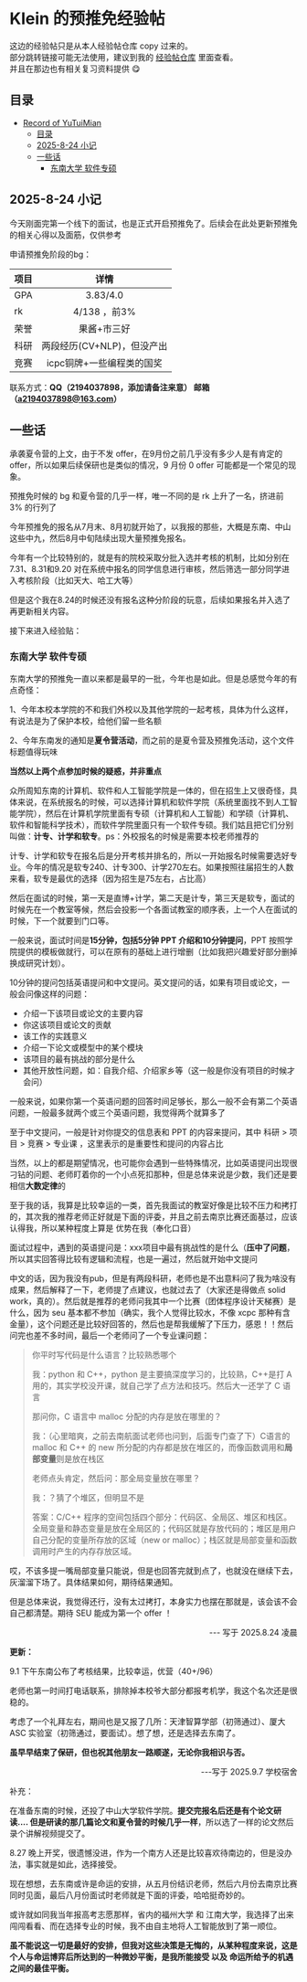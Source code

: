 # Klein 的预推免经验帖

这边的经验帖只是从本人经验帖仓库 copy 过来的。\
部分跳转链接可能无法使用，建议到我的 [经验帖仓库](https://github.com/kleinblue4/Record-of-Klein-s-25-BaoYan) 里面查看。\
并且在那边也有相关复习资料提供 :yum:

## 目录
- [Record of YuTuiMian](#record-of-yutuimian)
  - [目录](#目录)
  - [2025-8-24 小记](#2025-8-24-小记)
  - [一些话](#一些话)
    - [东南大学 软件专硕](#东南大学-软件专硕)

## 2025-8-24 小记

今天刚面完第一个线下的面试，也是正式开启预推免了。后续会在此处更新预推免的相关心得以及面筋，仅供参考

申请预推免阶段的bg：

| **项目** | **详情** |
| --- | :---: |
| GPA | 3.83/4.0 |
| rk |4/138 ，前3% |
| 荣誉 | 果酱+市三好 |
| 科研 | 两段经历(CV+NLP)，但没产出 |
| 竞赛 | icpc铜牌+一些编程类的国奖 |

联系方式：**QQ（2194037898，添加请备注来意） 邮箱（a2194037898@163.com）**


## 一些话

承袭夏令营的上文，由于不发 offer，在9月份之前几乎没有多少人是有肯定的 offer，所以如果后续保研也是类似的情况，9 月份 0 offer 可能都是一个常见的现象。

预推免时候的 bg 和夏令营的几乎一样，唯一不同的是 rk 上升了一名，挤进前 3% 的行列了

今年预推免的报名从7月末、8月初就开始了，以我报的那些，大概是东南、中山这些中九，然后8月中旬陆续出现大量预推免报名。

今年有一个比较特别的，就是有的院校采取分批入选并考核的机制，比如分别在 7.31、8.31和9.20 对在系统中报名的同学信息进行审核，然后筛选一部分同学进入考核阶段（比如天大、哈工大等）

但是这个我在8.24的时候还没有报名这种分阶段的玩意，后续如果报名并入选了再更新相关内容。

接下来进入经验贴：

### 东南大学 软件专硕

东南大学的预推免一直以来都是最早的一批，今年也是如此。但是总感觉今年的有点奇怪：

1、今年本校本学院的不和我们外校以及其他学院的一起考核，具体为什么这样，有说法是为了保护本校，给他们留一些名额

2、今年东南发的通知是**夏令营活动**，而之前的是夏令营及预推免活动，这个文件标题值得玩味

**当然以上两个点参加时候的疑惑，并非重点**

众所周知东南的计算机、软件和人工智能学院是一体的，但在招生上又很奇怪，具体来说，在系统报名的时候，可以选择计算机和软件学院（系统里面找不到人工智能学院），然后在计算机学院里面有专硕（计算机和人工智能）和学硕（计算机、软件和智能科学技术），而软件学院里面只有一个软件专硕。我们姑且把它们分别叫做：**计专、计学和软专**。ps：外校报名的时候是需要本校老师推荐的

计专、计学和软专在报名后是分开考核并排名的，所以一开始报名时候需要选好专业。今年的情况是软专240、计专300、计学270左右。如果按照往届招生的人数来看，软专是最优的选择（因为招生是75左右，占比高）

然后在面试的时候，第一天是直博+计学，第二天是计专，第三天是软专，面试的时候先在一个教室等候，然后会投影一个各面试教室的顺序表，上一个人在面试的时候，下一个就要到门口等。

一般来说，面试时间是**15分钟，包括5分钟 PPT 介绍和10分钟提问**，PPT 按照学院提供的模板做就行，可以在原有的基础上进行增删（比如我把兴趣爱好部分删掉换成研究计划）。

10分钟的提问包括英语提问和中文提问。英文提问的话，如果有项目或论文，一般会问像这样的问题：

- 介绍一下该项目或论文的主要内容
- 你这该项目或论文的贡献
- 该工作的实践意义
- 介绍一下论文或模型中的某个模块
- 该项目的最有挑战的部分是什么
- 其他开放性问题，如：自我介绍、介绍家乡等（这一般是你没有项目的时候才会问）

一般来说，如果你第一个英语问题的回答时间足够长，那么一般不会有第二个英语问题，一般最多就两个或三个英语问题，我觉得两个就算多了

至于中文提问，一般是针对你提交的信息表和 PPT 的内容来提问，其中 科研 > 项目 > 竞赛 > 专业课 ，这里表示的是重要性和提问的内容占比

当然，以上的都是期望情况，也可能你会遇到一些特殊情况，比如英语提问出现很刁钻的问题、老师盯着你的一个小点死扣那种，但是总体来说是少数，我们还是要相信**大数定律**的

至于我的话，我算是比较幸运的一类，首先我面试的教室好像是比较不压力和拷打的，其次我的推荐老师正好就是下面的评委，并且之前去南京比赛还面基过，应该认得我，所以某种程度上算是 优势在我（奉化口音）

面试过程中，遇到的英语提问是：xxx项目中最有挑战性的是什么（**压中了问题**，所以其实回答得比较有逻辑和流程，也是一遍过，然后就开始中文提问

中文的话，因为我没有pub，但是有两段科研，老师也是不出意料问了我为啥没有成果，然后解释了一下，老师提了点建议，也就过去了（大家还是得做点 solid work，真的）。然后就是推荐的老师问我其中一个比赛（团体程序设计天梯赛）是什么，因为 seu 基本都不参加（确实，我个人觉得比较水，不像 xcpc 那种有含金量），这个问题还是比较好回答的，然后也是帮我缓解了下压力，感恩！！然后问完也差不多时间，最后一个老师问了一个专业课问题：

> 你平时写代码是什么语言？比较熟悉哪个
> 
> 我：python 和 C++，python 是主要搞深度学习的，比较熟，C++是打 A 用的，其实学校没开课，就自己学了点方法和技巧。然后大一还学了 C 语言
>
> 那问你，C 语言中 malloc 分配的内存是放在哪里的？
>
> 我：（心里暗爽，之前去南航面试老师也问到，后面专门查了下）C语言的 malloc 和 C++ 的 new 所分配的内存都是放在堆区的，而像函数调用和**局部变量**则是放在栈区
>
> 老师点头肯定，然后问：那全局变量放在哪里？
>
> 我：？猜了个堆区，但明显不是
>
> 答案：C/C++ 程序的空间包括四个部分：代码区、全局区、堆区和栈区。全局变量和静态变量是放在全局区的；代码区就是存放代码的；堆区是用户自己分配的变量所存放的区域（new or malloc）；栈区就是局部变量和函数调用时产生的内存存放区域。

哎，不该多提一嘴局部变量只能说，但是也回答完就到点了，也就没在继续下去，灰溜溜下场了。具体结果如何，期待结果通知。

但是总体来说，我觉得还行，没有太过拷打，本身实力也摆在那就是，该会该不会自己都清楚。期待 SEU 能成为第一个 offer ！

<p align="right"> --- 写于 2025.8.24 凌晨</p>


**更新：**

9.1 下午东南公布了考核结果，比较幸运，优营（40+/96）

老师也第一时间打电话联系，排除掉本校爷大部分都报考机学，我这个名次还是很稳的。

考虑了一个礼拜左右，期间也是又报了几所：天津智算学部（初筛通过）、厦大 ASC 实验室（初筛通过，要面试）。想了想，还是选择去东南了。

**虽早早结束了保研，但也祝其他朋友一路顺遂，无论你我相识与否。**

<p align="right"> ---写于 2025.9.7 学校宿舍 </p>

补充：

在准备东南的时候，还投了中山大学软件学院。**提交完报名后还是有个论文研读.... 但是研读的那几篇论文和夏令营的时候几乎一样**，所以选了一样的论文然后录个讲解视频提交了。

8.27 晚上开奖，很遗憾没进，作为一个南方人还是比较喜欢待南边的，但是没办法，事实就是如此，选择接受。

现在想想，去东南或许是命运的安排，从五月份结识老师，然后六月份去南京比赛同时见面，最后八月份面试时老师就是下面的评委，哈哈挺奇妙的。

或许就如同我当年报高考志愿那样，省内的福州大学 和 江南大学，我选择了出来闯闯看看、而在选择专业的时候，我不由自主地将人工智能放到了第一顺位。

**虽不能说这一切是最好的安排，但我对这些决策是无悔的，从某种程度来说，这是个人与命运博弈后所达到的一种微妙平衡，是我所能接受 以及 命运所给予的机遇 之间的最佳平衡。**
